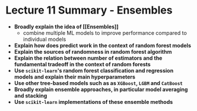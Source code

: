 # Lecture 11 Summary - Ensembles
- **Broadly explain the idea of [[Ensembles]]** 
	- combine multiple ML models to improve performance compared to individual models
- **Explain how does predict work in the context of random forest models**
- **Explain the sources of randomness in random forest algorithm**
- **Explain the relation between number of estimators and the fundamental tradeoff in the context of random forests**
- **Use `scikit-learn`'s random forest classification and regression models and explain their main hyperparameters** 
- **Use other tree-based models such as as `XGBoost`, `LGBM` and `CatBoost`** 
- **Broadly explain ensemble approaches, in particular model averaging and stacking**
- **Use `scikit-learn` implementations of these ensemble methods**